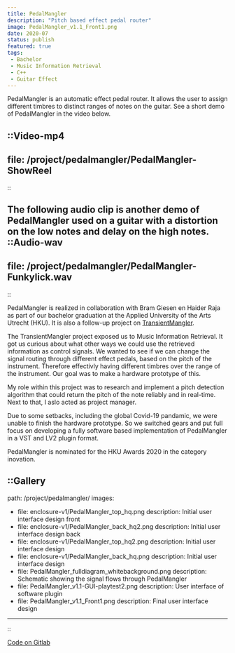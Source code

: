```yaml
---
title: PedalMangler
description: "Pitch based effect pedal router"
image: PedalMangler_v1.1_Front1.png
date: 2020-07
status: publish
featured: true
tags:
 - Bachelor
 - Music Information Retrieval
 - C++
 - Guitar Effect
---
```


PedalMangler is an automatic effect pedal router. It allows the user to assign different timbres to distinct ranges of notes on the guitar. See a short demo of PedalMangler in the video below.

::Video-mp4
---
file: /project/pedalmangler/PedalMangler-ShowReel
---
::

The following audio clip is another demo of PedalMangler used on a guitar with a distortion on the low notes and delay on the high notes.
::Audio-wav
---
file: /project/pedalmangler/PedalMangler-Funkylick.wav
---
::

PedalMangler is realized in collaboration with Bram Giesen en Haider Raja as part of our bachelor graduation at the Applied University of the Arts Utrecht (HKU). It is also a follow-up project on [TransientMangler](/project/transientmangler/).

The TransientMangler project exposed us to Music Information Retrieval. It got us curious about what other ways we could use the retrieved information as control signals. We wanted to see if we can change the signal routing through different effect pedals, based on the pitch of the instrument. Therefore effectivly having different timbres over the range of the instrument. Our goal was to make a hardware prototype of this.

My role within this project was to research and implement a pitch detection algorithm that could return the pitch of the note reliably and in real-time. Next to that, I aslo acted as project manager.

Due to some setbacks, including the global Covid-19 pandamic, we were unable to finish the hardware prototype. So we switched gears and put full focus on developing a fully software based implementation of PedalMangler in a VST and LV2 plugin format.

PedalMangler is nominated for the HKU Awards 2020 in the category inovation.


::Gallery
---
path: /project/pedalmangler/
images:
- file: enclosure-v1/PedalMangler_top_hq.png
  description: Initial user interface design front
- file: enclosure-v1/PedalMangler_back_hq2.png
  description: Initial user interface design back
- file: enclosure-v1/PedalMangler_top_hq2.png
  description: Initial user interface design
- file: enclosure-v1/PedalMangler_back_hq.png
  description: Initial user interface design
- file: PedalMangler_fulldiagram_whitebackground.png
  description: Schematic showing the signal flows through PedalMangler
- file: PedalMangler_v1.1-GUI-playtest2.png
  description: User interface of software plugin
- file: PedalMangler_v1.1_Front1.png
  description: Final user interface design
---
::

[Code on Gitlab](https://gitlab.com/csd-netwerk/dpf-plugins/pedalmangler-dpf)

